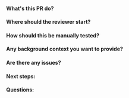 #### What's this PR do?

#### Where should the reviewer start?

#### How should this be manually tested?

#### Any background context you want to provide?

#### Are there any issues?

#### Next steps:

#### Questions:


